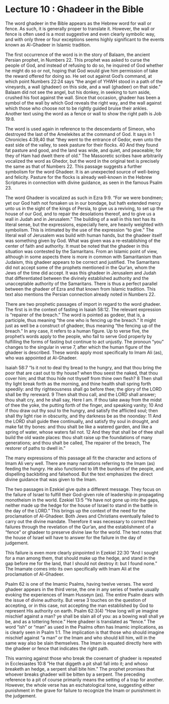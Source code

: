 Lecture 10 : Ghadeer in the Bible
=================================

The word ghadeer in the Bible appears as the Hebrew word for wall or
fence. As such, it is generally proper to translate it. However, the
wall or fence is often used is a most suggestive and even clearly
symbolic way, and with only three or four exceptions seems highly
significant to the events known as Al-Ghadeer in Islamic tradition.

The first occurrence of the word is in the story of Balaam, the ancient
Persian prophet, in Numbers 22. This prophet was asked to curse the
people of God, and instead of refusing to do so, he inquired of God
whether he might do so or not, hoping that God would give him permission
of take the reward offered for doing so. He set out against God’s
command, at which point Numbers 22:24 says “the angel of YHWH stood in a
path of the vineyards, a wall (ghadeer) on this side, and a wall
(ghadeer) on that side.” Balaam did not see the angel, but his donkey,
in seeking to turn aside, crushed his foot against the wall. Since that
occasion, ghadeer has been a symbol of the wall by which God reveals the
right way, and the wall against which those who choose not to be rightly
guided bruise their ankles. Another text using the word as a fence or
wall to show the right path is Job 19:8.

The word is used again in reference to the descendants of Simeon, who
destroyed the last of the Amelekites at the command of God. It says in 1
Chronicles 4:39,40 that “they went to the entrance of Gedor, even unto
the east side of the valley, to seek pasture for their flocks. 40 And
they found fat pasture and good, and the land was wide, and quiet, and
peaceable; for they of Ham had dwelt there of old.” The Massoretic
scribes have arbitrarily vocalized the word as Ghedor, but the word in
the original text is precisely the same as that of Numbers 22. This
passage suggests a further symbolism for the word Ghadeer. It is an
unexpected source of well-being and felicity. Pasture for the flocks is
already well-known in the Hebrew Scriptures in connection with divine
guidance, as seen in the famous Psalm 23.

The word Ghadeer is vocalized as such in Ezra 9:9. “For we were
bondmen; yet our God hath not forsaken us in our bondage, but hath
extended mercy unto us in the sight of the kings of Persia, to give us a
reviving, to set up the house of our God, and to repair the desolations
thereof, and to give us a wall in Judah and in Jerusalem.” The building
of a wall in this text has its literal sense, but the expressions,
especially here, are heavily weighted with symbolism. This is intimated
by the use of the expression “to give.” The literal wall of Jerusalem
was build with human hands, but the ghadeer itself was something given
by God. What was given was a re-establishing of the center of faith and
authority. It must be noted that the ghadeer in this situation was
contested by the Samaritans. From an Islamic point of view, although in
some aspects there is more in common with Samaritanism than Judaism,
this ghadeer appears to be correct and justified. The Samaritans did not
accept some of the prophets mentioned in the Qur’an, whom the Jews of
the time did accept. It was this ghadeer in Jerusalem and Judah that
differentiated between the divinely established authority and the
unacceptable authority of the Samaritans. There is thus a perfect
parallel between the ghadeer of Ezra and that known from Islamic
tradition. This text also mentions the Persian connection already noted
in Numbers 22.

There are two prophetic passages of import in regard to the word
ghadeer. The first is in the context of fasting in Isaiah 58:12. The
relevant expression is “repairer of the breach.” The word is pointed as
godeer, that is, a participle, thus meaning “the one who is fencing up
the breach.” It might just as well be a construct of ghadeer, thus
meaning “the fencing up of the breach.” In any case, it refers to a
human figure. Up to verse five, the prophet’s words apply to the people,
who fail to serve God properly by fulfilling the forms of fasting but
continue to act unjustly. The pronoun “you” changes to the singular in
verse 7, after which the human figure of the ghadeer is described. These
words apply most specifically to Imam Ali (as), who was appointed at
Al-Ghadeer.

Isaiah 58:7 “Is it not to deal thy bread to the hungry, and that thou
bring the poor that are cast out to thy house? when thou seest the
naked, that thou cover him; and that thou hide not thyself from thine
own flesh? 8 Then shall thy light break forth as the morning, and thine
health shall spring forth speedily: and thy righteousness shall go
before thee; the glory of the LORD shall be thy rereward. 9 Then shalt
thou call, and the LORD shall answer; thou shalt cry, and he shall say,
Here I am. If thou take away from the midst of thee the yoke, the
putting forth of the finger, and speaking vanity; 10 And if thou draw
out thy soul to the hungry, and satisfy the afflicted soul; then shall
thy light rise in obscurity, and thy darkness be as the noonday: 11 And
the LORD shall guide thee continually, and satisfy thy soul in drought,
and make fat thy bones: and thou shalt be like a watered garden, and
like a spring of water, whose waters fail not. 12 And they that shall be
of thee shall build the old waste places: thou shalt raise up the
foundations of many generations; and thou shalt be called, The repairer
of the breach, The restorer of paths to dwell in.”

The many expressions of this passage all fit the character and actions
of Imam Ali very well. There are many narrations referring to the Imam
(as) feeding the hungry. He also functioned to lift the burdens of the
people, and dispelling backbiting and falsehood. But the text emphasizes
the direct divine guidance that was given to the Imam.

The two passages in Ezekiel give quite a different message. They focus
on the failure of Israel to fulfill their God-given role of leadership
in propagating monotheism in the world. Ezekiel 13:5 “Ye have not gone
up into the gaps, neither made up the hedge for the house of Israel to
stand in the battle in the day of the LORD.” This brings up the context
of the need for the proclamation of Al-Ghadeer. Both Jews and Christians
eventually failed to carry out the divine mandate. Therefore it was
necessary to correct their failures through the revelation of the
Qur’an, and the establishment of a “fence” or ghadeer to preserve divine
law for the world. The text notes that the house of Israel will have to
answer for the failure in the day of judgement.

This failure is even more clearly pinpointed in Ezekiel 22:30 “And I
sought for a man among them, that should make up the hedge, and stand in
the gap before me for the land, that I should not destroy it: but I
found none.” The Imamate comes into its own specifically with Imam Ali
at the proclamation of Al-Ghadeer.

Psalm 62 is one of the Imamic Psalms, having twelve verses. The word
ghadeer appears in the third verse, the one in any series of twelve
usually evoking the experiences of Imam Husseyn (as). The entire Psalm
dears with the issue of divine authority. But verse 3 touches on the
question of accepting, or in this case, not accepting the man
established by God to represent His authority on earth. Psalm 62:3(4)
“How long will ye imagine mischief against a man? ye shall be slain all
of you: as a bowing wall shall ye be, and as a tottering fence.” Here
ghadeer is translated as “fence.” The word “ish” or “man” as used in the
Psalms often has Imamic implications, as is clearly seen in Psalm 1:1.
The implication is that those who should imagine mischief against “a
man” or the Imam and who should kill him, will in the same way also be
slain themselves. The Imam is equated directly here with the ghadeer or
fence that indicates the right path.

This warning against those who break the covenant of ghadeer is
repeated in Ecclesiastes 10:8 ”He that diggeth a pit shall fall into it;
and whoso breaketh an hedge, a serpent shall bite him.” The prophet
promises that whoever breaks ghadeer will be bitten by a serpent. The
preceding reference to a pit of course primarily means the setting of a
trap for another. However, the whole verse has an eschatological tone,
suggesting either punishment in the grave for failure to recognize the
Imam or punishment in the judgement.

